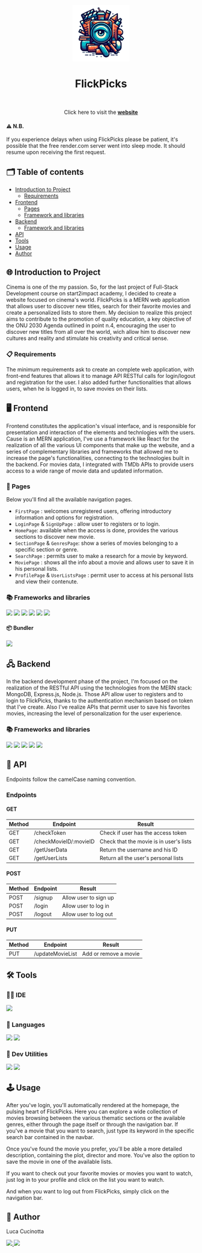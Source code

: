 <div align="center"><img src="/client/src/assets/logo.png" width="150px"></div>
<h1 align="center">FlickPicks</h1>
<br>
<p align="center">
Click here to visit the <a href="https://flickpicks-hub.vercel.app"><strong>website</strong></a>
</p>

#### ⚠️ N.B.

If you experience delays when using FlickPicks please be patient, it's possible that the free render.com server went into sleep mode.
It should resume upon receiving the first request.

## 🗂️ Table of contents

- [Introduction to Project](#introduction-to-project)
  - [Requirements](#requirements)
- [Frontend](#frontend)
  - [Pages](#pages)
  - [Framework and libraries](#frontend-framework-and-libraries)
- [Backend](#backend)
  - [Framework and libraries](#backend-framework-and-libraries)
- [API](#api)
- [Tools](#tools)
- [Usage](#usage)
- [Author](#author)

## 🌐 Introduction to Project

Cinema is one of the my passion. So, for the last project of Full-Stack Development course on start2impact academy, I decided to create a website focused on cinema's world. FlickPicks is a MERN web application that allows user to discover new titles, search for their favorite movies and create a personalized lists to store them. My decision to realize this project aims to contribute to the promotion of quality education, a key objective of the ONU 2030 Agenda outlined in point n.4, encouraging the user to discover new titles from all over the world, wich allow him to discover new cultures and reality and stimulate his creativity and critical sense.

### 📋 Requirements

The minimum requirements ask to create an complete web application, with front-end features that allows it to manage API RESTful calls for login/logout and registration for the user. I also added further functionalities that allows users, when he is logged in, to save movies on their lists.

## 🖥️ Frontend

Frontend constitutes the application's visual interface, and is responsible for presentation and interaction of the elements and technlogies with the users. Cause is an MERN application, I've use a framework like React for the realization of all the various UI components that make up the website, and a series of complementary libraries and frameworks that allowed me to increase the page's functionalities, connecting to the technologies built in the backend. For movies data, I integrated with TMDb APIs to provide users access to a wide range of movie data and updated information.

### 📑 Pages

Below you'll find all the available navigation pages.

- `FirstPage` : welcomes unregistered users, offering introductory information and options for registration.
- `LoginPage` & `SignUpPage` : allow user to registers or to login.
- `HomePage`: available when the access is done, provides the various sections to discover new movie.
- `SectionPage` & `GenresPage`: show a series of movies belonging to a specific section or genre.
- `SearchPage` : permits user to make a research for a movie by keyword.
- `MoviePage` : shows all the info about a movie and allows user to save it in his personal lists.
- `ProfilePage` & `UserListsPage` : permit user to access at his personal lists and view their contenute.

### 📚 Frameworks and libraries

<p align="left">  
  <img src="https://img.shields.io/badge/React-20232A?style=for-the-badge&logo=react&logoColor=61DAFB"/>
  <img src="https://img.shields.io/badge/React_Router-CA4245?style=for-the-badge&logo=react-router&logoColor=white"/>
  <img src="https://img.shields.io/badge/Redux-593D88?style=for-the-badge&logo=redux&logoColor=white"/>
  <img src="https://img.shields.io/badge/React_Query-FF4154?style=for-the-badge&logo=React_Query&logoColor=white"/>
  <img src="https://img.shields.io/badge/axios-671ddf?&style=for-the-badge&logo=axios&logoColor=white"/>
  <img src="https://img.shields.io/badge/Sass-CC6699?style=for-the-badge&logo=sass&logoColor=white"/>
</p>

#### 📦 Bundler

<p align="left">
  <img src="https://img.shields.io/badge/Vite-B73BFE?style=for-the-badge&logo=vite&logoColor=FFD62E"/>
</p>

## 🖧 Backend

In the backend development phase of the project, I'm focused on the realization of the RESTful API using the technologies from the MERN stack: MongoDB, Express.js, Node.js. Those API allow user to registers and to login to FlickPicks, thanks to the authentication mechanism based on token that I've create. Also I've realize APIs that permit user to save his favorites movies, increasing the level of personalization for the user experience.

### 📚 Frameworks and libraries

<p align="left">
<img src="https://img.shields.io/badge/MongoDB-47A248.svg?style=for-the-badge&logo=MongoDB&logoColor=white"/>  
<img src="https://img.shields.io/badge/Mongoose-880000.svg?style=for-the-badge&logo=Mongoose&logoColor=white"/>  
<img src="https://img.shields.io/badge/Node%20js-339933?style=for-the-badge&logo=nodedotjs&logoColor=white"/>
<img src="https://img.shields.io/badge/Express%20js-000000?style=for-the-badge&logo=express&logoColor=white"/>
<img src="https://img.shields.io/badge/JWT-000000?style=for-the-badge&logo=JSON%20web%20tokens&logoColor=white"/>
</p>

## 🚀 API

Endpoints follow the camelCase naming convention.

### Endpoints

#### GET

| Method | Endpoint               | Result                                  |
| ------ | ---------------------- | --------------------------------------- |
| GET    | /checkToken            | Check if user has the access token      |
| GET    | /checkMovieID/:movieID | Check that the movie is in user's lists |
| GET    | /getUserData           | Return the username and his ID          |
| GET    | /getUserLists          | Return all the user's personal lists    |

#### POST

| Method | Endpoint | Result                |
| ------ | -------- | --------------------- |
| POST   | /signup  | Allow user to sign up |
| POST   | /login   | Allow user to log in  |
| POST   | /logout  | Allow user to log out |

#### PUT

| Method | Endpoint         | Result                |
| ------ | ---------------- | --------------------- |
| PUT    | /updateMovieList | Add or remove a movie |

## 🛠️ Tools

### 🧑‍💻 IDE

<p align="left">
  <img src="https://img.shields.io/badge/VSCode-0078D4?style=for-the-badge&logo=visual%20studio%20code&logoColor=white"/>
</p>

### 🧩 Languages

<p align="left">
  <img src="https://img.shields.io/badge/JavaScript-323330?style=for-the-badge&logo=javascript&logoColor=F7DF1E"/>
  <img src=" https://img.shields.io/badge/HTML5-E34F26.svg?style=for-the-badge&logo=HTML5&logoColor=white"/>
 
</p>

### 🔧 Dev Utilities

<p align="left">
  <img src="https://img.shields.io/badge/Git-F05032.svg?style=for-the-badge&logo=Git&logoColor=white"/>
  <img src="https://img.shields.io/badge/Markdown-000000.svg?style=for-the-badge&logo=Markdown&logoColor=white"/>
</p>

## 🕹️ Usage

After you've login, you'll automatically rendered at the homepage, the pulsing heart of FlickPicks. Here you can explore a wide collection of movies browsing between the various thematic sections or the available genres, either through the page itself or through the navigation bar.
If you've a movie that you want to search, just type its keyword in the specific search bar contained in the navbar.

Once you've found the movie you prefer, you'll be able a more detailed description, containing the plot, director and more. You've also the option to save the movie in one of the available lists.

If you want to check out your favorite movies or movies you want to watch, just log in to your profile and click on the list you want to watch.

And when you want to log out from FlickPicks, simply click on the navigation bar.

## 👤 Author

Luca Cucinotta

<p align="left">
  <a href="https://github.com/lucacucinotta">
    <img src="https://img.shields.io/badge/GitHub-100000?style=for-the-badge&logo=github&logoColor=white"/>
  </a>
  <a href="https://www.linkedin.com/in/luca-cucinotta-4b836b278/">
    <img src="https://img.shields.io/badge/LinkedIn-0077B5?style=for-the-badge&logo=linkedin&logoColor=white"/>
  </a>
</p>
